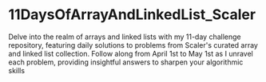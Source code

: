 # 11DaysOfArrayAndLinkedList_Scaler
Delve into the realm of arrays and linked lists with my 11-day challenge repository, featuring daily solutions to problems from Scaler's curated array and linked list collection. Follow along from April 1st to May 1st as I unravel each problem, providing insightful answers to sharpen your algorithmic skills

